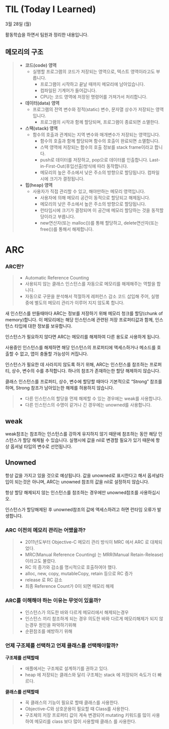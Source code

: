 # TIL (Today I Learned)
3월 28일 (월)

활동학습을 하면서 팀원과 정리한 내용입니다.

## 메모리의 구조
> - **코드(code) 영역**
>    * 실행할 프로그램의 코드가 저장되는 영역으로, 텍스트 영역이라고도 부릅니다.
>        - 프로그램이 시작하고 끝날 때까지 메모리에 남아있습니다.
>        - 컴파일된 기계어가 들어갑니다.
>        - CPU는 코드 영역에 저장된 명령어를 가져가서 처리합니다.
> - **데이터(data) 영역**
>    * 프로그램의 전역 변수와 정적(static) 변수, 문자열 상수가 저장되는 영역입니다.
>        - 프로그램의 시작과 함께 할당되며, 프로그램이 종료되면 소멸한다.
> - **스택(stack) 영역** 
>    * 함수의 호출과 관계되는 지역 변수와 매개변수가 저장되는 영역입니다.
>        - 함수의 호출과 함께 할당되며 함수의 호출이 완료되면 소멸합니다. 
>        - 스택 영역에 저장되는 함수의 호출 정보를 stack frame이라고 합니다.
>        - push로 데이터를 저장하고, pop으로 데이터를 인출합니다. Last-in-First-Out(후입선출)방식에 따라 동작합니다.
>        - 메모리의 높은 주소에서 낮은 주소의 방향으로 할당됩니다.
>        컴파일 시에 크기가 결정됩니다.
> - **힙(heap) 영역**
>    * 사용자가 직접 관리할 수 있고, 해야만하는 메모리 영역입니다.
>        - 사용자에 의해 메모리 공간이 동적으로 할당되고 해제됩니다.
>        - 메모리의 낮은 주소에서 높은 주소의 방향으로 할당됩니다.
>        - 런타임시에 크기가 결정되며 이 공간에 메모리 할당하는 것을 동적할당이라고 부릅니다.
>        - new연산자(또는 malloc())를 통해 할당하고, delete연산자(또는 free())를 통해서 해제합니다.


# ARC
### ARC란?
> - Automatic Reference Counting
> - 사용되지 않는 클래스 인스턴스를 자동으로 메모리를 해제해주는 역할을 합니다. 
> - 자동으로 구문을 분석해서 적절하게 레퍼런스 감소 코드 삽입해 주어, 실행 중에 별도의 메모리 관리가 이루어 지지 않도록 합니다.

새 인스턴스를 만들때마다 ARC는 정보를 저장하기 위해 메모리 청크를 할당(chunk of memory)합니다. 이 메모리에는 해당 인스턴스에 관련된 저장 프로퍼티값과 함께, 인스턴스 타입에 대한 정보를 보유합니다.

인스턴스가 필요하지 않다면 ARC는 메모리를 해제하여 다른 용도로 사용하게 됩니다. 

사용중인 인스턴스를 해제하면 해당 인스턴스의 프로퍼티에 액세스하거나 메소드를 호출할 수 없고, 앱이 충돌할 가능성이 커집니다. 

인스턴스가 필요한 데 사라지지 않도록 하기 위해, ARC는 인스턴스를 참조하는 프로퍼티, 상수, 변수의 수를 추적합니다. 하나의 참조가 존재하는한 할당 해제하지 않습니다.

클래스 인스턴스를 프로퍼티, 상수, 변수에 할당할 때마다 기본적으로 “Strong” 참조를 하며, Strong 참조가 남아있는한 해제를 허용하지 않습니다.

> - 다른 인스턴스의 할당을 먼제 해제할 수 있는 경우에는 weak를 사용합니다.
> - 다른 인스턴스의 수명이 같거나 긴 경우에는 unowned를 사용합니다.

## weak

weak참조는 참조하는 인스턴스를 강하게 유지하지 않기 때문에 참조하는 동안 해당 인스턴스가 할당 해제될 수 있습니다. 실행시에 값을 nil로 변경할 필요가 있기 때문에 항상 옵셔널 타입의 변수로 선언됩니다.

## **Unowned**

항상 값을 가지고 있을 것으로 예상됩니다. 값을 unowned로 표시한다고 해서 옵셔널타입이 되는것은 아니며, ARC는 unowned 참조의 값을 nil로 설정하지 않습니다. 

항상 할당 해제되지 않는 인스턴스를 참조하는 경우에만 unowned참조를 사용하십시오.

인스턴스가 할당해제된 후 unowned참조의 값에 액세스하려고 하면 런타임 오류가 발생합니다.

### ARC 이전의 메모리 관리는 어땠을까?
> - 2011년도부터 Objective-C 메모리 관리 방식이 MRC 에서 ARC 로 대체되었다.
> - MRC(Manual Reference Counting) 는 MRR(Manual Retain-Release) 이라고도 불렸다.
> - RC 의 증가와 감소를 명시적으로 호출하여야 했다.
> - alloc, new, copy, mutableCopy, retain 등으로 RC 증가
> - release 로 RC 감소
> - 최종 Reference Count가 0이 되면 매모리 해제

### ARC를 이해해야 하는 이유는 무엇이 있을까?
> - 인스턴스가 의도한 바와 다르게 메모리에서 해제되는경우 
> - 인스턴스 끼리 참조하게 되는 경우 의도한 바와 다르게 메모리해제가 되지 않는경우 원인을 파악하기위해
> - 순환참조를 예방하기 위해





### 언제 구조체를 선택하고 언제 클래스를 선택해야할까?

**구조체를 선택할때**
> - 애플에서는 구조체로 설계하기를 권하고 있다.
> - heap 에 저장되는 클래스와 달리 구조체는 stack 에 저장되어 속도가 더 빠르다.

**클래스를 선택할때**
> - 꼭 클래스의 기능이 필요로 할때 클래스를 사용한다.
> - Objective-C와 상호운용이 필요할 때 Class를 사용한다.
> - 구조체의 저장 프로퍼티 값이 게속 변경되어 mutating 키워드를 많이 사용하여 메모리를 class 보다 많이 사용할때 클래스 를 사용한다.
